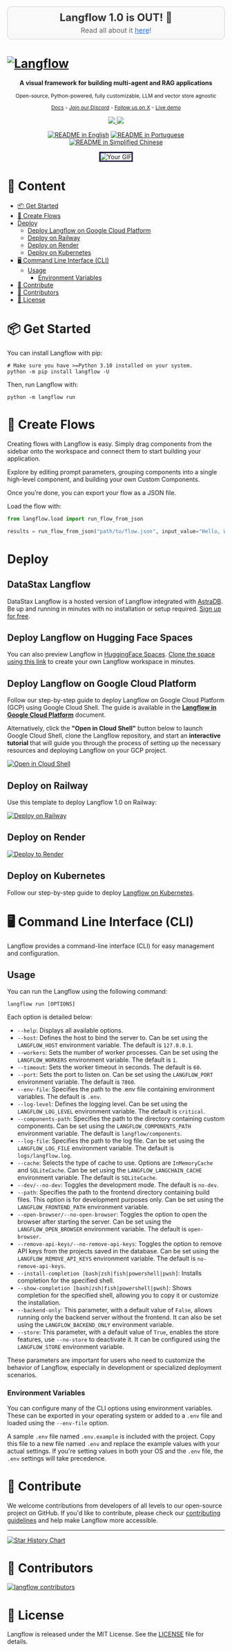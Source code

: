 <div align="center" style="padding: 10px; border: 1px solid #ccc; background-color: #f9f9f9; border-radius: 10px; margin-bottom: 20px;">
    <h2 style="margin: 0; font-size: 24px; color: #333;">Langflow 1.0 is OUT! 🎉</h2>
    <p style="margin: 5px 0 0 0; font-size: 16px; color: #666;">Read all about it <a href="https://medium.com/p/73d3bdce8440" style="text-decoration: underline; color: #1a73e8;">here</a>!</p>
</div>

<!-- markdownlint-disable MD030 -->

# [![Langflow](./docs/static/img/hero.png)](https://www.langflow.org)

<p align="center"><strong>
    A visual framework for building multi-agent and RAG applications
</strong></p>
<p align="center" style="font-size: 12px;">
    Open-source, Python-powered, fully customizable, LLM and vector store agnostic
</p>

<p align="center" style="font-size: 12px;">
    <a href="https://docs.langflow.org" style="text-decoration: underline;">Docs</a> -
    <a href="https://discord.com/invite/EqksyE2EX9" style="text-decoration: underline;">Join our Discord</a> -
    <a href="https://twitter.com/langflow_ai" style="text-decoration: underline;">Follow us on X</a> -
    <a href="https://huggingface.co/spaces/Langflow/Langflow-Preview" style="text-decoration: underline;">Live demo</a>
</p>

<p align="center">
    <a href="https://github.com/langflow-ai/langflow">
        <img src="https://img.shields.io/github/stars/langflow-ai/langflow">
    </a>
    <a href="https://discord.com/invite/EqksyE2EX9">
        <img src="https://img.shields.io/discord/1116803230643527710?label=Discord">
    </a>
</p>

<div align="center">
  <a href="./README.md"><img alt="README in English" src="https://img.shields.io/badge/English-d9d9d9"></a>
  <a href="./README.PT.md"><img alt="README in Portuguese" src="https://img.shields.io/badge/Portuguese-d9d9d9"></a>
  <a href="./README.zh_CN.md"><img alt="README in Simplified Chinese" src="https://img.shields.io/badge/简体中文-d9d9d9"></a>
</div>

<p align="center">
  <img src="./docs/static/img/langflow_basic_howto.gif" alt="Your GIF" style="border: 3px solid #211C43;">
</p>

# 📝 Content

- [📦 Get Started](#-get-started)
- [🎨 Create Flows](#-create-flows)
- [Deploy](#deploy)
  - [Deploy Langflow on Google Cloud Platform](#deploy-langflow-on-google-cloud-platform)
  - [Deploy on Railway](#deploy-on-railway)
  - [Deploy on Render](#deploy-on-render)
  - [Deploy on Kubernetes](#deploy-on-kubernetes)
- [🖥️ Command Line Interface (CLI)](#️-command-line-interface-cli)
  - [Usage](#usage)
    - [Environment Variables](#environment-variables)
- [👋 Contribute](#-contribute)
- [🌟 Contributors](#-contributors)
- [📄 License](#-license)

# 📦 Get Started

You can install Langflow with pip:

```shell
# Make sure you have >=Python 3.10 installed on your system.
python -m pip install langflow -U
```

Then, run Langflow with:

```shell
python -m langflow run
```

# 🎨 Create Flows

Creating flows with Langflow is easy. Simply drag components from the sidebar onto the workspace and connect them to start building your application.

Explore by editing prompt parameters, grouping components into a single high-level component, and building your own Custom Components.

Once you’re done, you can export your flow as a JSON file.

Load the flow with:

```python
from langflow.load import run_flow_from_json

results = run_flow_from_json("path/to/flow.json", input_value="Hello, World!")
```

# Deploy

## DataStax Langflow

DataStax Langflow is a hosted version of Langflow integrated with [AstraDB](https://www.datastax.com/products/datastax-astra). Be up and running in minutes with no installation or setup required. [Sign up for free](https://langflow.datastax.com).

## Deploy Langflow on Hugging Face Spaces

You can also preview Langflow in [HuggingFace Spaces](https://huggingface.co/spaces/Langflow/Langflow-Preview). [Clone the space using this link](https://huggingface.co/spaces/Langflow/Langflow-Preview?duplicate=true) to create your own Langflow workspace in minutes.

## Deploy Langflow on Google Cloud Platform

Follow our step-by-step guide to deploy Langflow on Google Cloud Platform (GCP) using Google Cloud Shell. The guide is available in the [**Langflow in Google Cloud Platform**](https://github.com/langflow-ai/langflow/blob/dev/docs/docs/deployment/gcp-deployment.md) document.

Alternatively, click the **"Open in Cloud Shell"** button below to launch Google Cloud Shell, clone the Langflow repository, and start an **interactive tutorial** that will guide you through the process of setting up the necessary resources and deploying Langflow on your GCP project.

[![Open in Cloud Shell](https://gstatic.com/cloudssh/images/open-btn.svg)](https://console.cloud.google.com/cloudshell/open?git_repo=https://github.com/langflow-ai/langflow&working_dir=scripts/gcp&shellonly=true&tutorial=walkthroughtutorial_spot.md)

## Deploy on Railway

Use this template to deploy Langflow 1.0 on Railway:

[![Deploy on Railway](https://railway.app/button.svg)](https://railway.app/template/JMXEWp?referralCode=MnPSdg)

## Deploy on Render

<a href="https://render.com/deploy?repo=https://github.com/langflow-ai/langflow/tree/dev">
<img src="https://render.com/images/deploy-to-render-button.svg" alt="Deploy to Render" />
</a>

## Deploy on Kubernetes

Follow our step-by-step guide to deploy [Langflow on Kubernetes](https://github.com/langflow-ai/langflow/blob/dev/docs/docs/deployment/kubernetes.md).

# 🖥️ Command Line Interface (CLI)

Langflow provides a command-line interface (CLI) for easy management and configuration.

## Usage

You can run the Langflow using the following command:

```shell
langflow run [OPTIONS]
```

Each option is detailed below:

- `--help`: Displays all available options.
- `--host`: Defines the host to bind the server to. Can be set using the `LANGFLOW_HOST` environment variable. The default is `127.0.0.1`.
- `--workers`: Sets the number of worker processes. Can be set using the `LANGFLOW_WORKERS` environment variable. The default is `1`.
- `--timeout`: Sets the worker timeout in seconds. The default is `60`.
- `--port`: Sets the port to listen on. Can be set using the `LANGFLOW_PORT` environment variable. The default is `7860`.
- `--env-file`: Specifies the path to the .env file containing environment variables. The default is `.env`.
- `--log-level`: Defines the logging level. Can be set using the `LANGFLOW_LOG_LEVEL` environment variable. The default is `critical`.
- `--components-path`: Specifies the path to the directory containing custom components. Can be set using the `LANGFLOW_COMPONENTS_PATH` environment variable. The default is `langflow/components`.
- `--log-file`: Specifies the path to the log file. Can be set using the `LANGFLOW_LOG_FILE` environment variable. The default is `logs/langflow.log`.
- `--cache`: Selects the type of cache to use. Options are `InMemoryCache` and `SQLiteCache`. Can be set using the `LANGFLOW_LANGCHAIN_CACHE` environment variable. The default is `SQLiteCache`.
- `--dev/--no-dev`: Toggles the development mode. The default is `no-dev`.
- `--path`: Specifies the path to the frontend directory containing build files. This option is for development purposes only. Can be set using the `LANGFLOW_FRONTEND_PATH` environment variable.
- `--open-browser/--no-open-browser`: Toggles the option to open the browser after starting the server. Can be set using the `LANGFLOW_OPEN_BROWSER` environment variable. The default is `open-browser`.
- `--remove-api-keys/--no-remove-api-keys`: Toggles the option to remove API keys from the projects saved in the database. Can be set using the `LANGFLOW_REMOVE_API_KEYS` environment variable. The default is `no-remove-api-keys`.
- `--install-completion [bash|zsh|fish|powershell|pwsh]`: Installs completion for the specified shell.
- `--show-completion [bash|zsh|fish|powershell|pwsh]`: Shows completion for the specified shell, allowing you to copy it or customize the installation.
- `--backend-only`: This parameter, with a default value of `False`, allows running only the backend server without the frontend. It can also be set using the `LANGFLOW_BACKEND_ONLY` environment variable.
- `--store`: This parameter, with a default value of `True`, enables the store features, use `--no-store` to deactivate it. It can be configured using the `LANGFLOW_STORE` environment variable.

These parameters are important for users who need to customize the behavior of Langflow, especially in development or specialized deployment scenarios.

### Environment Variables

You can configure many of the CLI options using environment variables. These can be exported in your operating system or added to a `.env` file and loaded using the `--env-file` option.

A sample `.env` file named `.env.example` is included with the project. Copy this file to a new file named `.env` and replace the example values with your actual settings. If you're setting values in both your OS and the `.env` file, the `.env` settings will take precedence.

# 👋 Contribute

We welcome contributions from developers of all levels to our open-source project on GitHub. If you'd like to contribute, please check our [contributing guidelines](./CONTRIBUTING.md) and help make Langflow more accessible.

---

[![Star History Chart](https://api.star-history.com/svg?repos=langflow-ai/langflow&type=Timeline)](https://star-history.com/#langflow-ai/langflow&Date)

# 🌟 Contributors

[![langflow contributors](https://contrib.rocks/image?repo=langflow-ai/langflow)](https://github.com/langflow-ai/langflow/graphs/contributors)

# 📄 License

Langflow is released under the MIT License. See the [LICENSE](LICENSE) file for details.
